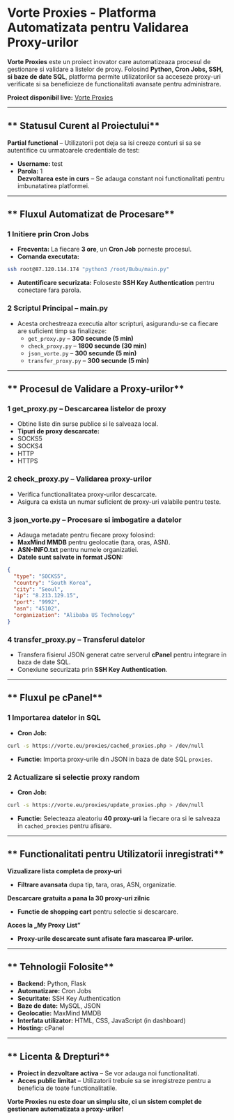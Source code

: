 # Vorte Proxies - Platforma Automatizata pentru Validarea Proxy-urilor

**Vorte Proxies** este un proiect inovator care automatizeaza procesul de gestionare si validare a listelor de proxy. Folosind **Python, Cron Jobs, SSH, si baze de date SQL**, platforma permite utilizatorilor sa acceseze proxy-uri verificate si sa beneficieze de functionalitati avansate pentru administrare.

 **Proiect disponibil live:** [Vorte Proxies](https://vorte.eu/vorte.eu/proxies/)

---

## ** Statusul Curent al Proiectului**

 **Partial functional** – Utilizatorii pot deja sa isi creeze conturi si sa se autentifice cu urmatoarele credentiale de test:
   - **Username:** test
   - **Parola:** 1  
 **Dezvoltarea este in curs** – Se adauga constant noi functionalitati pentru imbunatatirea platformei.

---

## ** Fluxul Automatizat de Procesare**

### **1️ Initiere prin Cron Jobs**
-  **Frecventa:** La fiecare **3 ore**, un **Cron Job** porneste procesul.
-  **Comanda executata:**
  ```sh
  ssh root@87.120.114.174 "python3 /root/Bubu/main.py"
  ```
-  **Autentificare securizata:** Foloseste **SSH Key Authentication** pentru conectare fara parola.

### **2️ Scriptul Principal – main.py**
- Acesta orchestreaza executia altor scripturi, asigurandu-se ca fiecare are suficient timp sa finalizeze:
  - `get_proxy.py` – **300 secunde (5 min)**
  - `check_proxy.py` – **1800 secunde (30 min)**
  - `json_vorte.py` – **300 secunde (5 min)**
  - `transfer_proxy.py` – **300 secunde (5 min)**

---

## ** Procesul de Validare a Proxy-urilor**

### **1️ get_proxy.py – Descarcarea listelor de proxy**
-  Obtine liste din surse publice si le salveaza local.
-  **Tipuri de proxy descarcate:**
  - SOCKS5
  - SOCKS4
  - HTTP
  - HTTPS

### **2️ check_proxy.py – Validarea proxy-urilor**
-  Verifica functionalitatea proxy-urilor descarcate.
-  Asigura ca exista un numar suficient de proxy-uri valabile pentru teste.

### **3️ json_vorte.py – Procesare si imbogatire a datelor**
-  Adauga metadate pentru fiecare proxy folosind:
  - **MaxMind MMDB** pentru geolocatie (tara, oras, ASN).
  - **ASN-INFO.txt** pentru numele organizatiei.
-  **Datele sunt salvate in format JSON:**
  ```json
  {
    "type": "SOCKS5",
    "country": "South Korea",
    "city": "Seoul",
    "ip": "8.213.129.15",
    "port": "9992",
    "asn": "45102",
    "organization": "Alibaba US Technology"
  }
  ```

### **4️ transfer_proxy.py – Transferul datelor**
-  Transfera fisierul JSON generat catre serverul **cPanel** pentru integrare in baza de date SQL.
-  Conexiune securizata prin **SSH Key Authentication**.

---

## ** Fluxul pe cPanel**

### **1️ Importarea datelor in SQL**
-  **Cron Job:**
  ```sh
  curl -s https://vorte.eu/proxies/cached_proxies.php > /dev/null
  ```
-  **Functie:** Importa proxy-urile din JSON in baza de date SQL `proxies`.

### **2️ Actualizare si selectie proxy random**
-  **Cron Job:**
  ```sh
  curl -s https://vorte.eu/proxies/update_proxies.php > /dev/null
  ```
-  **Functie:** Selecteaza aleatoriu **40 proxy-uri** la fiecare ora si le salveaza in `cached_proxies` pentru afisare.

---

## ** Functionalitati pentru Utilizatorii inregistrati**

 **Vizualizare lista completa de proxy-uri**
-  **Filtrare avansata** dupa tip, tara, oras, ASN, organizatie.

 **Descarcare gratuita a pana la 30 proxy-uri zilnic**
-  **Functie de shopping cart** pentru selectie si descarcare.

 **Acces la „My Proxy List”**
-  **Proxy-urile descarcate sunt afisate fara mascarea IP-urilor.**

---

## ** Tehnologii Folosite**
- **Backend:** Python, Flask
- **Automatizare:** Cron Jobs
- **Securitate:** SSH Key Authentication
- **Baze de date:** MySQL, JSON
- **Geolocatie:** MaxMind MMDB
- **Interfata utilizator:** HTML, CSS, JavaScript (in dashboard)
- **Hosting:** cPanel

---

## ** Licenta & Drepturi**
- **Proiect in dezvoltare activa** – Se vor adauga noi functionalitati.
- **Acces public limitat** – Utilizatorii trebuie sa se inregistreze pentru a beneficia de toate functionalitatile.

 **Vorte Proxies nu este doar un simplu site, ci un sistem complet de gestionare automatizata a proxy-urilor!** 

